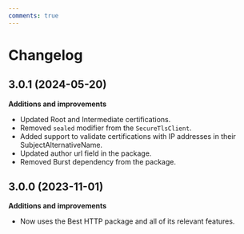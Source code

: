 ```yaml
---
comments: true
---
```


# Changelog

## 3.0.1 (2024-05-20)

__Additions and improvements__

- Updated Root and Intermediate certifications.
- Removed `sealed` modifier from the `SecureTlsClient`.
- Added support to validate certifications with IP addresses in their SubjectAlternativeName.
- Updated author url field in the package.
- Removed Burst dependency from the package.

## 3.0.0 (2023-11-01)

__Additions and improvements__

- Now uses the Best HTTP package and all of its relevant features.